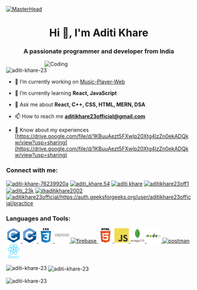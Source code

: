 [![MasterHead](https://i.pinimg.com/originals/87/f3/f1/87f3f1425b217691da645e97dbb50d55.gif)](https://Aditi-Khare-23.io)
<h1 align="center">Hi 👋, I'm Aditi Khare</h1>
<h3 align="center">A passionate programmer and developer from India</h3>
<img align="right" alt="Coding" width="400" src="https://steamuserimages-a.akamaihd.net/ugc/1631947648964785474/81CBA15178466DD47195A239232202E78987B714/?imw=637&imh=358&ima=fit&impolicy=Letterbox&imcolor=%23000000&letterbox=true">

<p align="left"> <img src="https://komarev.com/ghpvc/?username=aditi-khare-23&label=Profile%20views&color=0e75b6&style=flat" alt="aditi-khare-23" /> </p>

- 🔭 I’m currently working on [Music-Player-Web](https://github.com/Aditi-Khare-23/Music-Player-Web)

- 🌱 I’m currently learning **React, JavaScript**

- 💬 Ask me about **React, C++, CSS, HTML, MERN, DSA**

- 📫 How to reach me **aditikhare23official@gmail.com**

- 📄 Know about my experiences [https://drive.google.com/file/d/1KBuuAezt5FXwIp20Xtg4lzZn0ekADQkw/view?usp=sharing](https://drive.google.com/file/d/1KBuuAezt5FXwIp20Xtg4lzZn0ekADQkw/view?usp=sharing)

<h3 align="left">Connect with me:</h3>
<p align="left">
<a href="https://linkedin.com/in/aditi-khare-76239920a" target="blank"><img align="center" src="https://raw.githubusercontent.com/rahuldkjain/github-profile-readme-generator/master/src/images/icons/Social/linked-in-alt.svg" alt="aditi-khare-76239920a" height="30" width="40" /></a>
<a href="https://instagram.com/aditi_khare.54" target="blank"><img align="center" src="https://raw.githubusercontent.com/rahuldkjain/github-profile-readme-generator/master/src/images/icons/Social/instagram.svg" alt="aditi_khare.54" height="30" width="40" /></a>
<a href="https://www.youtube.com/c/aditi khare" target="blank"><img align="center" src="https://raw.githubusercontent.com/rahuldkjain/github-profile-readme-generator/master/src/images/icons/Social/youtube.svg" alt="aditi khare" height="30" width="40" /></a>
<a href="https://www.hackerrank.com/aditikhare23off1" target="blank"><img align="center" src="https://raw.githubusercontent.com/rahuldkjain/github-profile-readme-generator/master/src/images/icons/Social/hackerrank.svg" alt="aditikhare23off1" height="30" width="40" /></a>
<a href="https://www.leetcode.com/aditi_23k" target="blank"><img align="center" src="https://raw.githubusercontent.com/rahuldkjain/github-profile-readme-generator/master/src/images/icons/Social/leet-code.svg" alt="aditi_23k" height="30" width="40" /></a>
<a href="https://www.hackerearth.com/@aditikhare2002" target="blank"><img align="center" src="https://raw.githubusercontent.com/rahuldkjain/github-profile-readme-generator/master/src/images/icons/Social/hackerearth.svg" alt="@aditikhare2002" height="30" width="40" /></a>
<a href="https://auth.geeksforgeeks.org/user/aditikhare23official/https://auth.geeksforgeeks.org/user/aditikhare23official/practice" target="blank"><img align="center" src="https://raw.githubusercontent.com/rahuldkjain/github-profile-readme-generator/master/src/images/icons/Social/geeks-for-geeks.svg" alt="aditikhare23official/https://auth.geeksforgeeks.org/user/aditikhare23official/practice" height="30" width="40" /></a>
</p>

<h3 align="left">Languages and Tools:</h3>
<p align="left"> <a href="https://www.cprogramming.com/" target="_blank" rel="noreferrer"> <img src="https://raw.githubusercontent.com/devicons/devicon/master/icons/c/c-original.svg" alt="c" width="40" height="40"/> </a> <a href="https://www.w3schools.com/cpp/" target="_blank" rel="noreferrer"> <img src="https://raw.githubusercontent.com/devicons/devicon/master/icons/cplusplus/cplusplus-original.svg" alt="cplusplus" width="40" height="40"/> </a> <a href="https://www.w3schools.com/css/" target="_blank" rel="noreferrer"> <img src="https://raw.githubusercontent.com/devicons/devicon/master/icons/css3/css3-original-wordmark.svg" alt="css3" width="40" height="40"/> </a> <a href="https://expressjs.com" target="_blank" rel="noreferrer"> <img src="https://raw.githubusercontent.com/devicons/devicon/master/icons/express/express-original-wordmark.svg" alt="express" width="40" height="40"/> </a> <a href="https://firebase.google.com/" target="_blank" rel="noreferrer"> <img src="https://www.vectorlogo.zone/logos/firebase/firebase-icon.svg" alt="firebase" width="40" height="40"/> </a> <a href="https://www.w3.org/html/" target="_blank" rel="noreferrer"> <img src="https://raw.githubusercontent.com/devicons/devicon/master/icons/html5/html5-original-wordmark.svg" alt="html5" width="40" height="40"/> </a> <a href="https://developer.mozilla.org/en-US/docs/Web/JavaScript" target="_blank" rel="noreferrer"> <img src="https://raw.githubusercontent.com/devicons/devicon/master/icons/javascript/javascript-original.svg" alt="javascript" width="40" height="40"/> </a> <a href="https://www.mongodb.com/" target="_blank" rel="noreferrer"> <img src="https://raw.githubusercontent.com/devicons/devicon/master/icons/mongodb/mongodb-original-wordmark.svg" alt="mongodb" width="40" height="40"/> </a> <a href="https://nodejs.org" target="_blank" rel="noreferrer"> <img src="https://raw.githubusercontent.com/devicons/devicon/master/icons/nodejs/nodejs-original-wordmark.svg" alt="nodejs" width="40" height="40"/> </a> <a href="https://postman.com" target="_blank" rel="noreferrer"> <img src="https://www.vectorlogo.zone/logos/getpostman/getpostman-icon.svg" alt="postman" width="40" height="40"/> </a> <a href="https://reactjs.org/" target="_blank" rel="noreferrer"> <img src="https://raw.githubusercontent.com/devicons/devicon/master/icons/react/react-original-wordmark.svg" alt="react" width="40" height="40"/> </a> </p>

<p><img align="left" src="https://github-readme-stats.vercel.app/api/top-langs?username=aditi-khare-23&show_icons=true&locale=en&layout=compact" alt="aditi-khare-23" /></p>

<p>&nbsp;<img align="center" src="https://github-readme-stats.vercel.app/api?username=aditi-khare-23&show_icons=true&locale=en" alt="aditi-khare-23" /></p>

<p><img align="center" src="https://github-readme-streak-stats.herokuapp.com/?user=aditi-khare-23&" alt="aditi-khare-23" /></p>
